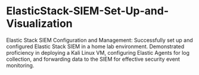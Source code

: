 # ElasticStack-SIEM-Set-Up-and-Visualization
Elastic Stack SIEM Configuration and Management: Successfully set up and configured Elastic Stack SIEM in a home lab environment. Demonstrated proficiency in deploying a Kali Linux VM, configuring Elastic Agents for log collection, and forwarding data to the SIEM for effective security event monitoring.
